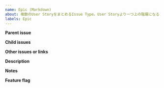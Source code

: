 ```yaml
---
name: Epic (Markdown)
about: 複数のUser StoryをまとめるIssue Type。User Storyより一つ上の階層になる
labels: Epic
---
```


**Parent issue**

**Child issues**

**Other issues or links**

**Description**

**Notes**

**Feature flag**
